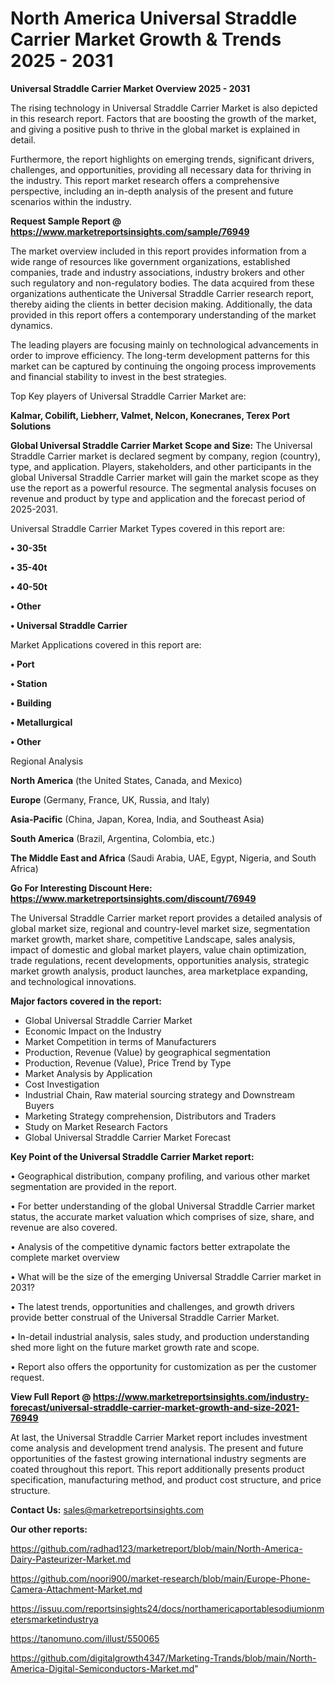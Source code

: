 # North America Universal Straddle Carrier Market Growth & Trends 2025 - 2031

<Strong> Universal Straddle Carrier Market Overview 2025 - 2031</strong>

The rising technology in Universal Straddle Carrier Market is also depicted in this research report. Factors that are boosting the growth of the market, and giving a positive push to thrive in the global market is explained in detail.

Furthermore, the report highlights on emerging trends, significant drivers, challenges, and opportunities, providing all necessary data for thriving in the industry. This report market research offers a comprehensive perspective, including an in-depth analysis of the present and future scenarios within the industry.

<strong>Request Sample Report @ <a href=https://www.marketreportsinsights.com/sample/76949>https://www.marketreportsinsights.com/sample/76949</a></strong>

The market overview included in this report provides information from a wide range of resources like government organizations, established companies, trade and industry associations, industry brokers and other such regulatory and non-regulatory bodies. The data acquired from these organizations authenticate the Universal Straddle Carrier research report, thereby aiding the clients in better decision making. Additionally, the data provided in this report offers a contemporary understanding of the market dynamics.

The leading players are focusing mainly on technological advancements in order to improve efficiency. The long-term development patterns for this market can be captured by continuing the ongoing process improvements and financial stability to invest in the best strategies.

Top Key players of Universal Straddle Carrier Market are:

<strong>Kalmar, Cobilift, Liebherr, Valmet, Nelcon, Konecranes, Terex Port Solutions</strong>

<strong><b>Global Universal Straddle Carrier Market Scope and Size:</b></strong>
The Universal Straddle Carrier market is declared segment by company, region (country), type, and application. Players, stakeholders, and other participants in the global Universal Straddle Carrier market will gain the market scope as they use the report as a powerful resource. The segmental analysis focuses on revenue and product by type and application and the forecast period of 2025-2031.

Universal Straddle Carrier Market Types covered in this report are:

<strong>• 30-35t

• 35-40t

• 40-50t

• Other

• Universal Straddle Carrier</strong>

Market Applications covered in this report are:

<strong>• Port

• Station

• Building

• Metallurgical

• Other</strong> 

Regional Analysis

<strong>North America</strong> (the United States, Canada, and Mexico)

<strong>Europe</strong> (Germany, France, UK, Russia, and Italy)

<strong>Asia-Pacific</strong> (China, Japan, Korea, India, and Southeast Asia)

<strong>South America</strong> (Brazil, Argentina, Colombia, etc.)

<strong>The Middle East and Africa</strong> (Saudi Arabia, UAE, Egypt, Nigeria, and South Africa)

<strong>Go For Interesting Discount Here: <a href=https://www.marketreportsinsights.com/discount/76949>https://www.marketreportsinsights.com/discount/76949</a></strong>

The Universal Straddle Carrier market report provides a detailed analysis of global market size, regional and country-level market size, segmentation market growth, market share, competitive Landscape, sales analysis, impact of domestic and global market players, value chain optimization, trade regulations, recent developments, opportunities analysis, strategic market growth analysis, product launches, area marketplace expanding, and technological innovations.

<strong><b>Major factors covered in the report:</b></strong>
<ul>
  <li>Global Universal Straddle Carrier Market </li>
  <li>Economic Impact on the Industry</li>
  <li>Market Competition in terms of Manufacturers</li>
  <li>Production, Revenue (Value) by geographical segmentation</li>
  <li>Production, Revenue (Value), Price Trend by Type</li>
  <li>Market Analysis by Application</li>
  <li>Cost Investigation</li>
  <li>Industrial Chain, Raw material sourcing strategy and Downstream Buyers</li>
  <li>Marketing Strategy comprehension, Distributors and Traders</li>
  <li>Study on Market Research Factors</li>
  <li>Global Universal Straddle Carrier Market Forecast</li>
</ul>

<strong><b>Key Point of the Universal Straddle Carrier Market report:</b></strong>

• Geographical distribution, company profiling, and various other market segmentation are provided in the report.

• For better understanding of the global Universal Straddle Carrier market status, the accurate market valuation which comprises of size, share, and revenue are also covered.

• Analysis of the competitive dynamic factors better extrapolate the complete market overview

• What will be the size of the emerging Universal Straddle Carrier market in 2031?

• The latest trends, opportunities and challenges, and growth drivers provide better construal of the Universal Straddle Carrier Market.

• In-detail industrial analysis, sales study, and production understanding shed more light on the future market growth rate and scope.

• Report also offers the opportunity for customization as per the customer request.

<strong><b>View Full Report @ <a href=https://www.marketreportsinsights.com/industry-forecast/universal-straddle-carrier-market-growth-and-size-2021-76949>https://www.marketreportsinsights.com/industry-forecast/universal-straddle-carrier-market-growth-and-size-2021-76949</a></b></strong>


At last, the Universal Straddle Carrier Market report includes investment come analysis and development trend analysis. The present and future opportunities of the fastest growing international industry segments are coated throughout this report. This report additionally presents product specification, manufacturing method, and product cost structure, and price structure.

<strong>Contact Us:</strong>
sales@marketreportsinsights.com

<strong>Our other reports:</strong>

<a href=https://github.com/radhad123/marketreport/blob/main/North-America-Dairy-Pasteurizer-Market.md>https://github.com/radhad123/marketreport/blob/main/North-America-Dairy-Pasteurizer-Market.md</a>

<a href=https://github.com/noori900/market-research/blob/main/Europe-Phone-Camera-Attachment-Market.md>https://github.com/noori900/market-research/blob/main/Europe-Phone-Camera-Attachment-Market.md</a>

<a href=https://issuu.com/reportsinsights24/docs/northamericaportablesodiumionmetersmarketindustrya>https://issuu.com/reportsinsights24/docs/northamericaportablesodiumionmetersmarketindustrya</a>

<a href=https://tanomuno.com/illust/550065>https://tanomuno.com/illust/550065</a>

<a href=https://github.com/digitalgrowth4347/Marketing-Trands/blob/main/North-America-Digital-Semiconductors-Market.md>https://github.com/digitalgrowth4347/Marketing-Trands/blob/main/North-America-Digital-Semiconductors-Market.md</a>"
